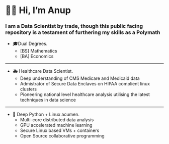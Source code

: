 

# **👋🏽 Hi, I’m Anup**
### I am a **Data Scientist** by trade, though this public facing repository is a testament of furthering my skills as a **Polymath**

- 🎓Dual Degrees.
  - [BS] Mathematics
  - [BA] Economics
---
- 🚑 Healthcare Data Scientist.
  - Deep understanding of CMS Medicare and Medicaid data
  - Admistrator of Secure Data Enclaves on HIPAA complient linux clusters
  - Pioneering national level healthcare analysis utilising the latest techniques in data science
---
- 💾 Deep Python + Linux acumen.
  - Multi-core distributed data analysis
  - GPU accelerated machine learning
  - Secure Linux based VMs + containers
  - Open Source collaborative programming

<!---
noopy-iot/noopy-iot is a ✨ special ✨ repository because its `README.md` (this file) appears on your GitHub profile.
You can click the Preview link to take a look at your changes.
--->
